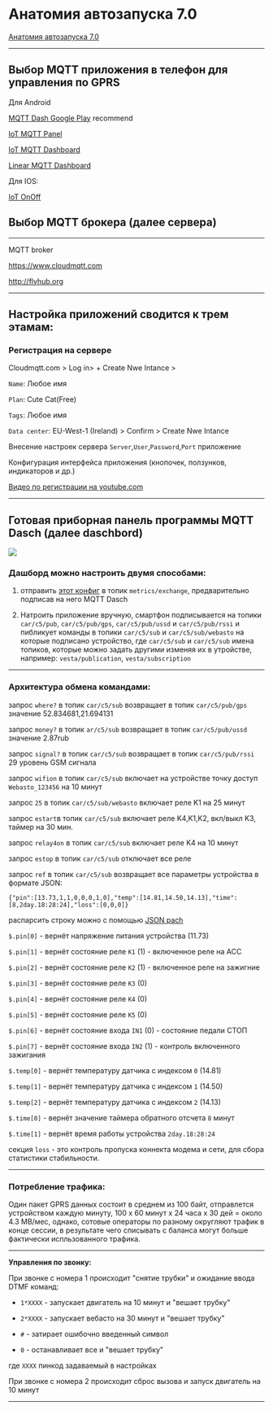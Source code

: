 # Анатомия автозапуска 7.0

[Анатомия автозапуска 7.0](https://www.drive2.ru/c/518657502959632604/)

**************************

## Выбор MQTT приложения в телефон для управления по GPRS

Для Android

[MQTT Dash Google Play](https://play.google.com/store/apps/details?id=net.routix.mqttdash&hl=ru) recommend

[IoT MQTT Panel](https://play.google.com/store/apps/details?id=snr.lab.iotmqttpanel.prod)

[IoT MQTT Dashboard](https://play.google.com/store/apps/details?id=com.thn.iotmqttdashboard)

[Linear MQTT Dashboard](https://play.google.com/store/apps/details?id=com.ravendmaster.linearmqttdashboard)

Для IOS: 

[IoT OnOff](https://itunes.apple.com/be/app/iot-onoff/id1267226555?mt=8) 

## Выбор MQTT брокера (далее сервера)

***********************************

MQTT broker

https://www.cloudmqtt.com

http://flyhub.org

**********************************

## Настройка приложений сводится к трем этамам:

### Регистрация на сервере

Cloudmqtt.com > Log in> + Create Nwe Intance > 

`Name`: Любое имя

`Plan`: Cute Cat(Free)

`Tags`: Любое имя

`Data center`: EU-West-1 (Ireland) > Confirm > Create Nwe Intance

Внесение настроек сервера `Server`,`User`,`Password`,`Port` приложение

Конфигурация интерфейса приложения (кнопочек, ползунков, индикаторов и др.)

[Видео по регистрации на youtube.com](https://www.youtube.com/watch?v=xgZZ417HFFQ)

************************************

## Готовая приборная панель программы MQTT Dasch (далее daschbord)

![](https://github.com/martinhol221/SIM800C_ESP8266/raw/master/dashbord/MQTT_Dash.jpg)

### Дашборд можно настроить двумя способами:

1. отправить [этот конфиг](https://raw.githubusercontent.com/martinhol221/SIM800C_ESP8266/master/daschbord.txt) в топик `metrics/exchange`, предварительно подписав на него MQTT Dasch

2. Натроить приложение вручную, смартфон подписывается на топики `car/c5/pub`, `car/c5/pub/gps`, `car/c5/pub/ussd` и `car/c5/pub/rssi` и пибликует команды в топики `car/c5/sub` и  `car/c5/sub/webasto` на которые подписано устройство, где `car/c5/sub` и `car/c5/sub` имена топиков, которые можно задать другими изменяя их в утройстве, например: `vesta/publication`, `vesta/subscription`

*******

### Архитектура обмена командами:

запрос `where?` в топик `car/c5/sub`	 возвращает в топик `car/c5/pub/gps` значение 52.834681,21.694131

запрос  `money?` в топик `ar/c5/sub`	 возвращает в топик `car/c5/pub/ussd` значение 2.87rub

запрос  `signal?` в топик `car/c5/sub`	  возвращает в топик `car/c5/pub/rssi` 29 уровень GSM сигнала

запрос  `wifion` в топик `car/c5/sub`	  включает на устройстве точку доступ `Webasto_123456` на 10 минут

запрос  `25`  в топик `car/c5/sub/webasto`	  включает реле K1  на 25 минут

запрос  `estart`в топик `car/c5/sub`	      включает реле K4,K1,K2, вкл/выкл K3, таймер на 30 мин.

запрос  `relay4on` в топик `car/c5/sub`	    включает реле K4  на 10 минут

запрос  `estop` в топик `car/c5/sub`	      отключает все реле

запрос  `ref` в топик `car/c5/sub`	     возвращает все параметры устройства в формате JSON:

`{"pin":[13.73,1,1,0,0,0,1,0],"temp":[14.81,14.50,14.13],"time":[8,2day.18:28:24],"loss":[0,0,0]}`

распарсить строку можно с помощью [JSON pach](https://github.com/json-path/JsonPath)

`$.pin[0]` - вернёт напряжение питания устройства (11.73)

`$.pin[1]` - вернёт состояние реле `K1` (1) - включенное реле на АСС

`$.pin[2]` - вернёт состояние реле `K2` (1) - включенное реле на зажигние

`$.pin[3]` - вернёт состояние реле `K3` (0)  

`$.pin[4]` - вернёт состояние реле `K4` (0)

`$.pin[5]` - вернёт состояние реле `K5` (0)   

`$.pin[6]` - вернёт состояние входа `IN1` (0) - состояние педали СТОП

`$.pin[7]` - вернёт состояние входа `IN2` (1) - контроль включенного зажигания

`$.temp[0]` - вернёт температуру датчика с индексом `0`  (14.81)

`$.temp[1]` - вернёт температуру датчика с индексом `1`  (14.50)

`$.temp[2]` - вернёт температуру датчика с индексом `2`  (14.13)

`$.time[0]` - вернёт значение таймера обратного отсчета `8` минут 

`$.time[1]` - вернёт время работы устройства `2day.18:28:24`

секция `loss` - это контроль пропуска коннекта модема и сети, для сбора статистики стабильности.

**********
### Потребление трафика:

Один пакет GPRS данных состоит в среднем из 100 байт, отправлется устройством каждую минуту, 100 х 60 минут х 24 часа х 30 дей = около 4.3 MB/мес, однако, сотовые операторы по разному округляют трафик в конце сессии, в результате чего списывать с баланса могут больше фактически испльзованного трафика.

********

**Управления по звонку:**

При звонке с номера 1 происходит "снятие трубки" и ожидание ввода DTMF команд:

* `1*XXXX` - запускает двигатель на 10 минут и "вешает трубку"

* `2*XXXX` - запускает вебасто   на 30 минут и "вешает трубку"

* `#` - затирает ошибочно введенный символ

* `0` - останавливает все и "вешает трубку"

где `XXXX` пинкод задаваемый в настройках

При звонке с номера 2 происходит сброс вызова и запуск двигатель на 10 минут

***********


